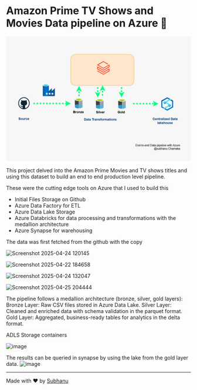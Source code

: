# Amazon Prime TV Shows and Movies Data pipeline on Azure 🎥

<img src="Screenshot 2025-04-27 100918.png" width="700px">

This project delved into the Amazon Prime Movies and TV shows titles and using this dataset to build an end to end production level pipeline.

These were the cutting edge tools on Azure that I used to build this

- Initial Files Storage on Github
- Azure Data Factory for ETL
- Azure Data Lake Storage
- Azure Databricks for data processing and transformations with the medallion architecture
- Azure Synapse for warehousing

The data was first fetched from the github with the copy

![Screenshot 2025-04-24 120145](https://github.com/user-attachments/assets/01f1ae1b-4b67-4809-b224-d25afe28cd79)


![Screenshot 2025-04-22 184658](https://github.com/user-attachments/assets/b5866940-b97e-49ba-a38e-091b503ac01a)

![Screenshot 2025-04-24 132047](https://github.com/user-attachments/assets/3034a13a-06db-4b99-b0ac-b50f76f0b751)


![Screenshot 2025-04-25 204444](https://github.com/user-attachments/assets/ccda5c1e-f56c-486c-9d6e-9d14917b7106)

The pipeline follows a medallion architecture (bronze, silver, gold layers):
Bronze Layer: Raw CSV files stored in Azure Data Lake.
Silver Layer: Cleaned and enriched data with schema validation in the parquet format.
Gold Layer: Aggregated, business-ready tables for analytics in the delta format.

ADLS Storage containers

![image](https://github.com/user-attachments/assets/95ff6741-d221-46df-9333-1fedb4842955)

The results can be queried in synapse by using the lake from the gold layer data.
![image](https://github.com/user-attachments/assets/0ca05fe9-1b69-4227-83e5-be029c70f44e)



---
Made with ❤️ by [Subhanu](https://github.com/subhanu-dev)

